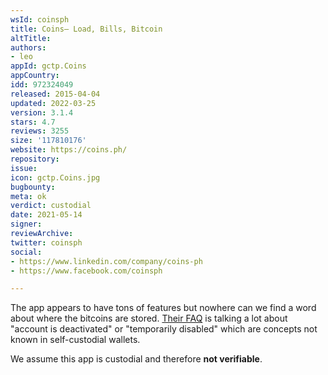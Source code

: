 ```yaml
---
wsId: coinsph
title: Coins– Load, Bills, Bitcoin
altTitle: 
authors:
- leo
appId: gctp.Coins
appCountry: 
idd: 972324049
released: 2015-04-04
updated: 2022-03-25
version: 3.1.4
stars: 4.7
reviews: 3255
size: '117810176'
website: https://coins.ph/
repository: 
issue: 
icon: gctp.Coins.jpg
bugbounty: 
meta: ok
verdict: custodial
date: 2021-05-14
signer: 
reviewArchive: 
twitter: coinsph
social:
- https://www.linkedin.com/company/coins-ph
- https://www.facebook.com/coinsph

---
```


The app appears to have tons of features but nowhere can we find a word about
where the bitcoins are stored.
[Their FAQ](https://support.coins.ph/hc/en-us/categories/202504637-Safety-Security)
is talking a lot about "account is deactivated" or "temporarily disabled" which
are concepts not known in self-custodial wallets.

We assume this app is custodial and therefore **not verifiable**.